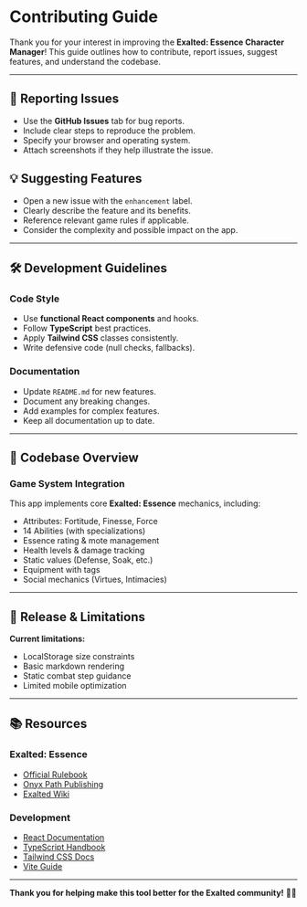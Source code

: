# Contributing Guide

Thank you for your interest in improving the **Exalted: Essence Character Manager**! This guide outlines how to contribute, report issues, suggest features, and understand the codebase.

---

## 🐞 Reporting Issues

- Use the **GitHub Issues** tab for bug reports.
- Include clear steps to reproduce the problem.
- Specify your browser and operating system.
- Attach screenshots if they help illustrate the issue.

## 💡 Suggesting Features

- Open a new issue with the `enhancement` label.
- Clearly describe the feature and its benefits.
- Reference relevant game rules if applicable.
- Consider the complexity and possible impact on the app.

---

## 🛠️ Development Guidelines

### Code Style

- Use **functional React components** and hooks.
- Follow **TypeScript** best practices.
- Apply **Tailwind CSS** classes consistently.
- Write defensive code (null checks, fallbacks).

### Documentation

- Update `README.md` for new features.
- Document any breaking changes.
- Add examples for complex features.
- Keep all documentation up to date.

---

## 🧩 Codebase Overview

### Game System Integration

This app implements core **Exalted: Essence** mechanics, including:

- Attributes: Fortitude, Finesse, Force
- 14 Abilities (with specializations)
- Essence rating & mote management
- Health levels & damage tracking
- Static values (Defense, Soak, etc.)
- Equipment with tags
- Social mechanics (Virtues, Intimacies)

---

## 🚀 Release & Limitations

**Current limitations:**

- LocalStorage size constraints
- Basic markdown rendering
- Static combat step guidance
- Limited mobile optimization

---

## 📚 Resources

### Exalted: Essence

- [Official Rulebook](https://www.drivethrurpg.com/product/162759/Exalted-Essence)
- [Onyx Path Publishing](https://www.onyxpathpublishing.com/)
- [Exalted Wiki](https://exalted.fandom.com/)

### Development

- [React Documentation](https://react.dev/)
- [TypeScript Handbook](https://www.typescriptlang.org/docs/)
- [Tailwind CSS Docs](https://tailwindcss.com/docs)
- [Vite Guide](https://vitejs.dev/guide/)

---

**Thank you for helping make this tool better for the Exalted community!** 🎲✨
